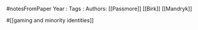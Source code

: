 #notesFromPaper
Year   :
Tags   :
Authors: [[Passmore]] [[Birk]] [[Mandryk]]

#[[gaming and minority identities]]
